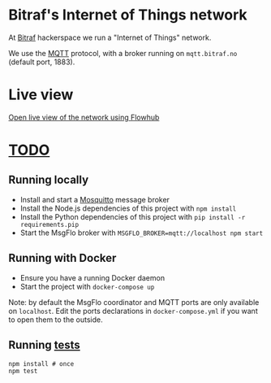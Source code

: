 # Bitraf's Internet of Things network

At [Bitraf](https://bitraf.no) hackerspace we run a "Internet of Things" network.

We use the [MQTT](https://en.wikipedia.org/wiki/MQTT) protocol,
with a broker running on `mqtt.bitraf.no` (default port, 1883).

# Live view

[Open live view of the network using Flowhub](http://iot.bitraf.no/live)

# [TODO](./TODO.md)

## Running locally

* Install and start a [Mosquitto](https://mosquitto.org/) message broker
* Install the Node.js dependencies of this project with `npm install`
* Install the Python dependencies of this project with `pip install -r requirements.pip`
* Start the MsgFlo broker with `MSGFLO_BROKER=mqtt://localhost npm start`

## Running with Docker

* Ensure you have a running Docker daemon
* Start the project with `docker-compose up`

Note: by default the MsgFlo coordinator and MQTT ports are only available on `localhost`. Edit the ports declarations in `docker-compose.yml` if you want to open them to the outside.

## Running [tests](./test)

    npm install # once
    npm test
